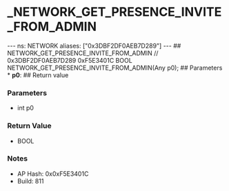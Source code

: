 # _NETWORK_GET_PRESENCE_INVITE_FROM_ADMIN

--- ns: NETWORK aliases: ["0x3DBF2DF0AEB7D289"] --- ## NETWORK_GET_PRESENCE_INVITE_FROM_ADMIN  // 0x3DBF2DF0AEB7D289 0xF5E3401C BOOL NETWORK_GET_PRESENCE_INVITE_FROM_ADMIN(Any p0);   ## Parameters * **p0**:  ## Return value

### Parameters
* int p0

### Return Value
* BOOL

### Notes
* AP Hash: 0x0xF5E3401C
* Build: 811

